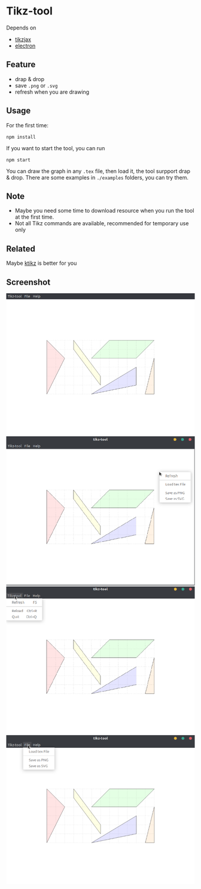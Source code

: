 Tikz-tool
==========

Depends on 
- [tikzjax](http://tikzjax.com) 
- [electron](https://www.electronjs.org)

## Feature
- drap & drop
- save `.png` or `.svg`
- refresh when you are drawing

## Usage
For the first time:
```
npm install
```

If you want to start the tool, you can run
```
npm start
```

You can draw the graph in any `.tex` file, then load it, the tool surpport drap & drop. There are some examples in `./examples` folders, you can try them.

## Note     
- Maybe you need some time to download resource when you run the tool at the first time.
- Not all Tikz commands are available, recommended for temporary use only

## Related
Maybe [ktikz](http://www.hackenberger.at/blog/ktikz-editor-for-the-tikz-language/) is better for you

## Screenshot
![window](./screenshot/window.png)
![rightclick](screenshot/rightclick.png)
![menu](screenshot/menu.png)
![filemenu](screenshot/filemenu.png)
